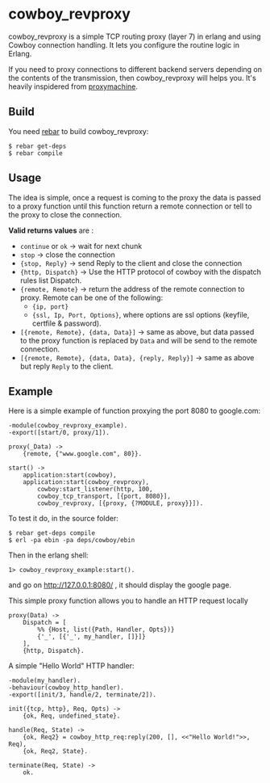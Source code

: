 # cowboy_revproxy

cowboy_revproxy is a simple TCP routing proxy (layer 7) in erlang and
using Cowboy connection handling. It lets you configure the routine
logic in Erlang. 

If you need to proxy connections to different backend servers depending
on the contents of the transmission, then cowboy_revproxy will helps
you. It's heavily inspidered from [proxymachine](https://github.com/mojombo/proxymachine).


## Build

You need [rebar](http://github.com/basho/rebar) to build
cowboy_revproxy:

    $ rebar get-deps
    $ rebar compile 

## Usage

The idea is simple, once a request is coming to the proxy the data is
passed to a proxy function until this function return a remote
connection or tell to the proxy to close the connection. 

**Valid returns values** are :

* `continue` or `ok` -> wait for next chunk
* `stop` -> close the connection
* `{stop, Reply}` -> send Reply to the client and close the connection
* `{http, Dispatch}` -> Use the HTTP protocol of cowboy with the
  dispatch rules list Dispatch.
* `{remote, Remote}` -> return the address of the remote connection to
  proxy. Remote can be one of the following:
    - `{ip, port}`
    - `{ssl, Ip, Port, Options}`, where options are ssl options
      (keyfile, certfile & password).
* `[{remote, Remote}, {data, Data}]` -> same as above, but data passed to
  the proxy function is replaced by `Data` and will be send to the remote
  connection.
* `[{remote, Remote}, {data, Data}, {reply, Reply}]` -> same as above
  but reply `Reply` to the client.

## Example

Here is a simple example of function proxying the port 8080 to google.com:

    -module(cowboy_revproxy_example).
    -export([start/0, proxy/1]).

    proxy(_Data) ->
        {remote, {"www.google.com", 80}}.

    start() ->
        application:start(cowboy),
        application:start(cowboy_revproxy),
            cowboy:start_listener(http, 100,
            cowboy_tcp_transport, [{port, 8080}],
            cowboy_revproxy, [{proxy, {?MODULE, proxy}}]).

To test it do, in the source folder:

    $ rebar get-deps compile
    $ erl -pa ebin -pa deps/cowboy/ebin
      
Then in the erlang shell:

    1> cowboy_revproxy_example:start().

and go on http://127.0.0.1:8080/ , it should display the google page.


This simple proxy function allows you to handle an HTTP request locally


    proxy(Data) ->
        Dispatch = [
            %% {Host, list({Path, Handler, Opts})}
            {'_', [{'_', my_handler, []}]}
        ],
        {http, Dispatch}.


A simple "Hello World" HTTP handler:

    -module(my_handler).
    -behaviour(cowboy_http_handler).
    -export([init/3, handle/2, terminate/2]).

    init({tcp, http}, Req, Opts) ->
        {ok, Req, undefined_state}.

    handle(Req, State) ->
        {ok, Req2} = cowboy_http_req:reply(200, [], <<"Hello World!">>, Req),
        {ok, Req2, State}.

    terminate(Req, State) ->
        ok.
